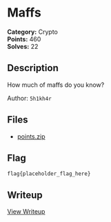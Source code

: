 # Maffs

**Category:** Crypto  
**Points:** 460  
**Solves:** 22  

## Description

How much of maffs do you know?

Author: `5h1kh4r`

## Files

- [points.zip](https://github.com/1nv1sibl3/BlitzCTF-2025/blob/main/files/a812e80a8286f817895caeb17ed6a2be/points.zip)

## Flag

```
flag{placeholder_flag_here}
```

## Writeup

[View Writeup](https://github.com/1nv1sibl3/BlitzCTF-2025/blob/main/writeups/Maffs_writeup.md)
